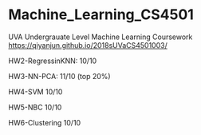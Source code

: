 # Machine_Learning_CS4501

UVA Undergrauate Level Machine Learning Coursework https://qiyanjun.github.io/2018sUVaCS4501003/
<br />

HW2-RegressinKNN: 10/10
<br />

HW3-NN-PCA: 11/10 (top 20%)
<br />

HW4-SVM 10/10
<br />

HW5-NBC 10/10
<br />

HW6-Clustering 10/10
